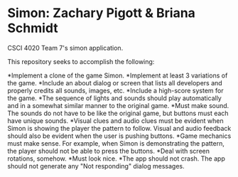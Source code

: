 # Simon: Zachary Pigott & Briana Schmidt
CSCI 4020 Team 7's simon application.

This repository seeks to accomplish the following:

*Implement a clone of the game Simon.
*Implement at least 3 variations of the game.
*Include an about dialog or screen that lists all developers and properly credits all sounds, images, etc.
*Include a high-score system for the game.
*The sequence of lights and sounds should play automatically and in a somewhat similar manner to the original game.
*Must make sound. The sounds do not have to be like the original game, but buttons must each have unique sounds.
*Visual clues and audio clues must be evident when Simon is showing the player the pattern to follow. Visual and audio feedback
should also be evident when the user is pushing buttons.
*Game mechanics must make sense. For example, when Simon is demonstrating the pattern, the player should not be able to press
the buttons.
*Deal with screen rotations, somehow.
*Must look nice.
*The app should not crash. The app should not generate any "Not responding" dialog messages.
